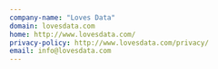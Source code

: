 ```yaml
---
company-name: "Loves Data"
domain: lovesdata.com
home: http://www.lovesdata.com/
privacy-policy: http://www.lovesdata.com/privacy/
email: info@lovesdata.com
---
```




